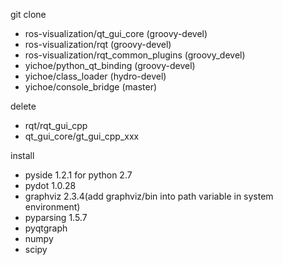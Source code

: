 git clone
* ros-visualization/qt_gui_core (groovy-devel)
* ros-visualization/rqt (groovy-devel)
* ros-visualization/rqt_common_plugins (groovy_devel)
* yichoe/python_qt_binding (groovy-devel)
* yichoe/class_loader (hydro-devel)
* yichoe/console_bridge (master)

delete
* rqt/rqt_gui_cpp
* qt_gui_core/gt_gui_cpp_xxx

install
* pyside 1.2.1 for python 2.7
* pydot 1.0.28
* graphviz 2.3.4(add graphviz/bin into path variable in system environment)
* pyparsing 1.5.7
* pyqtgraph
* numpy
* scipy
